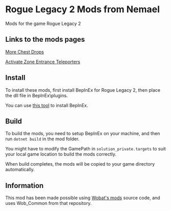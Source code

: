# Rogue Legacy 2 Mods from Nemael

Mods for the game Rogue Legacy 2

## Links to the mods pages

[More Chest Drops](https://www.nexusmods.com/roguelegacy2/mods/10)

[Activate Zone Entrance Teleporters](https://www.nexusmods.com/roguelegacy2/mods/11)

## Install

To install these mods, first install BepInEx for Rogue Legacy 2, then place the dll file in BepInEx\plugins.

You can use [this tool](https://www.nexusmods.com/site/mods/287) to install BepInEx.

## Build
To build the mods, you need to setup BepInEx on your machine, and then run `dotnet build` in the mod folder.

You might have to modify the GamePath in `solution_private.targets` to suit your local game location to build the mods correctly.

When build completes, the mods will be copied to your game directory automatically.

## Information

This mod has been made possible using [Wobat's mods](https://github.com/wobatt/RogueLegacy2Mods) source code, and uses Wob_Common from that repository.
